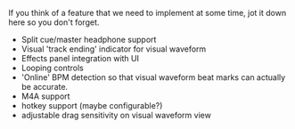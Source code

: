 If you think of a feature that we need to implement at some time, jot it
down here so you don't forget.

  - Split cue/master headphone support
  - Visual 'track ending' indicator for visual waveform
  - Effects panel integration with UI
  - Looping controls
  - 'Online' BPM detection so that visual waveform beat marks can
    actually be accurate.
  - M4A support
  - hotkey support (maybe configurable?)
  - adjustable drag sensitivity on visual waveform view
